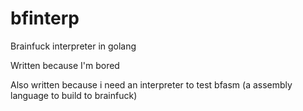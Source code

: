 # bfinterp
Brainfuck interpreter in golang

Written because I'm bored

Also written because i need an interpreter to test bfasm (a assembly language to build to brainfuck)
